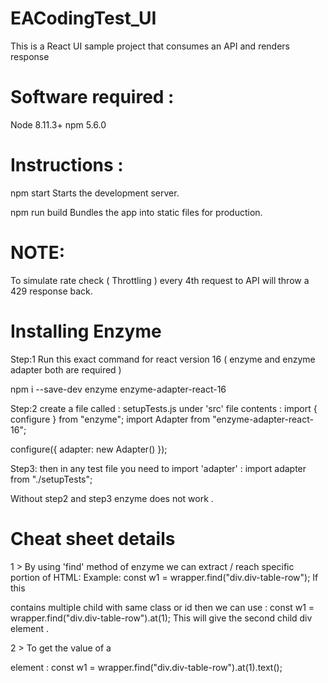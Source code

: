 # EACodingTest_UI
This is a React UI sample project that consumes an API and renders response

# Software required :
Node 8.11.3+
npm  5.6.0

# Instructions :
npm start
    Starts the development server.

  npm run build
    Bundles the app into static files for production.
    
# NOTE:
To simulate rate check ( Throttling ) every 4th request to API will throw a 429 response back.

# Installing Enzyme 
Step:1
Run this exact command for react version 16 ( enzyme and enzyme adapter both are required )

npm i --save-dev enzyme enzyme-adapter-react-16

Step:2
create a file called : setupTests.js under 'src'
file contents :
import { configure } from "enzyme";
import Adapter from "enzyme-adapter-react-16";

configure({ adapter: new Adapter() });

Step3:
then in any test file you need to import 'adapter' :
import adapter from "./setupTests";

Without step2 and step3 enzyme does not work .

# Cheat sheet details
1 >
By using 'find' method of enzyme we can extract / reach specific portion of HTML:
Example:
 const w1 = wrapper.find("div.div-table-row");
 If this <div> contains multiple child <divs> with same class or id then we can use :
const w1 = wrapper.find("div.div-table-row").at(1);
 This will give the second child div element .
    
2 >
To get the value of a <div> element :
    const w1 = wrapper.find("div.div-table-row").at(1).text();
    

